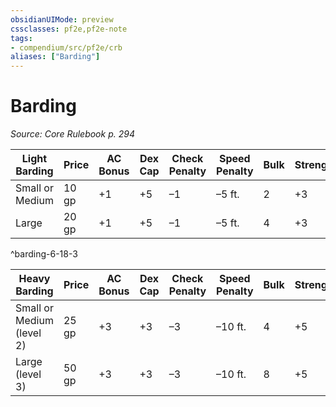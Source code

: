 ```yaml
---
obsidianUIMode: preview
cssclasses: pf2e,pf2e-note
tags:
- compendium/src/pf2e/crb
aliases: ["Barding"]
---
```

# Barding  
*Source: Core Rulebook p. 294*  

| Light Barding | Price | AC Bonus | Dex Cap | Check Penalty | Speed Penalty | Bulk | Strength |
|---------------|-------|----------|---------|---------------|---------------|------|----------|
| Small or Medium | 10 gp | +1 | +5 | –1 | –5 ft. | 2 | +3 |
| Large | 20 gp | +1 | +5 | –1 | –5 ft. | 4 | +3 |
^barding-6-18-3

| Heavy Barding | Price | AC Bonus | Dex Cap | Check Penalty | Speed Penalty | Bulk | Strength |
|---------------|-------|----------|---------|---------------|---------------|------|----------|
| Small or Medium (level 2) | 25 gp | +3 | +3 | –3 | –10 ft. | 4 | +5 |
| Large (level 3) | 50 gp | +3 | +3 | –3 | –10 ft. | 8 | +5 |